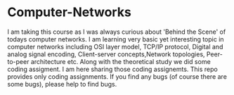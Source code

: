 # Computer-Networks
I am taking this course as I was always curious about 'Behind the Scene' of todays computer networks. I am learning very basic yet interesting topic in computer networks including OSI layer model, TCP/IP protocol, Digital and analog signal encoding, Client-server concepts,Network topologies, Peer-to-peer architecture etc. Along with the theoretical study we did some coding assigment. I am here sharing those coding assignemts.
This repo provides only coding assignments. If you find any bugs (of course there are some bugs), please help to find bugs. 
